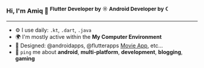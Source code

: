 ### Hi, I'm Amiq 👋 <sup>Flutter Developer by ☼ Android Developer by ☾</sup>

---

- ⚙️ I use daily: `.kt`, `.dart`, `.java`
- 🌍 I'm mostly active within the **My Computer Environment**
- 💅 Designed: @androidapps, @flutterapps [Movie App](https://), etc…
- 💬 `ping` me about **android**, **multi-platform**, **development**, **blogging**, **gaming**
